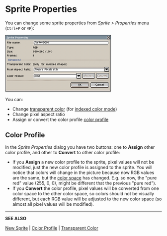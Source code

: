 # Sprite Properties

You can change some sprite properties from *Sprite > Properties* menu (`Ctrl+P` or `⌘P`):

![Sprite Properties dialog](sprite-properties/sprite-properties.png)

You can:

* Change [transparent color](transparent-color.md) (for [indexed color mode](color-mode.md#indexed))
* Change pixel aspect ratio
* Assign or convert the color profile [color profile](color-profile.md)

## Color Profile

In the *Sprite Properties* dialog you have two buttons: one to **Assign** other
color profile, and other to **Convert** to other color profile:

* If you **Assign** a new color profile to the sprite, pixel values
  will not be modified, just the new color profile is assigned to the
  sprite. You will notice that colors will change in the picture
  because now RGB values are the same, but the [color space](color-profile.md)
  has changed. E.g. so now, the "pure red" value (255, 0, 0), might be
  different that the previous "pure red").
* If you **Convert** the color profile, pixel values will be converted
  from one color space to the other color space, so colors should not
  be visually different, but each RGB value will be adjusted to the
  new color space (so almost all pixel values will be modified).

---

**SEE ALSO**

[New Sprite](new-sprite.md) |
[Color Profile](color-profile.md) |
[Transparent Color](transparent-color.md)
